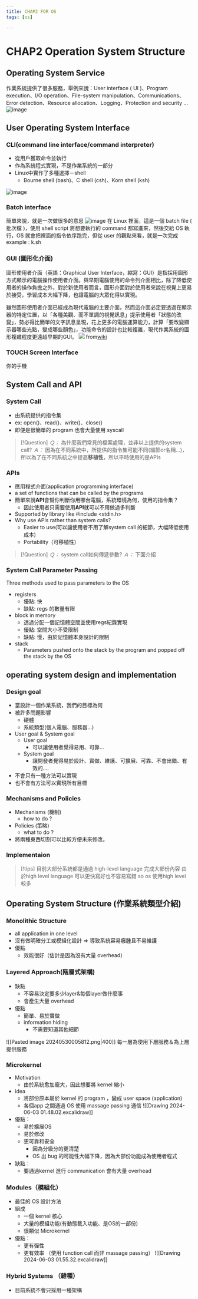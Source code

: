 ```yaml
---
title: CHAP2 FOR OS
tags: [os]

---
```


# CHAP2 Operation System Structure

## Operating System Service

作業系統提供了很多服務，舉例來說：User interface ( UI )、Program execution、I/O operation、File-system manipulation、Communications、Error detection、Resource allocation、Logging、Protection and security …
![image](Bkc8p8xEa.png)
## User Operating System Interface

### CLI(command line interface/command interpreter)
- 從用戶獲取命令並執行
- 作為系統程式實現，不是作業系統的一部分
- Linux中實作了多種選擇－shell
	- Bourne shell (bash)、C shell (csh)、Korn shell (ksh)

![image](B1ny0UxNa.png)

### Batch interface
簡單來說，就是一次做很多的意思
![image](Ska-kPe4a.png)
在 Linux 裡面，這是一個 batch file ( 批次檔 )，使用 shell script 將想要執行的 command 都寫進來，然後交給 OS 執行，OS 就會把裡面的指令依序跑完，但從 user 的觀點來看，就是一次完成
example : k.sh


### GUI (圖形化介面)
圖形使用者介面（英語：Graphical User Interface，縮寫：GUI）是指採用圖形方式顯示的電腦操作使用者介面。與早期電腦使用的命令列介面相比，除了降低使用者的操作負擔之外，對於新使用者而言，圖形介面對於使用者來說在視覺上更易於接受，學習成本大幅下降，也讓電腦的大眾化得以實現。

雖然圖形使用者介面已經成為現代電腦的主要介面，然而這介面必定要透過在顯示器的特定位置，以「各種美觀、而不單調的視覺訊息」提示使用者「狀態的改變」，勢必得比簡單的文字訊息呈現，花上更多的電腦運算能力，計算「要改變顯示器哪些光點，變成哪些顏色」，功能命令的設計也比較複雜，現代作業系統的圖形複雜程度更遠超早期的GUI。
![](KDE_4.png)
from[wiki](https://zh.wikipedia.org/zh-tw/%E5%9B%BE%E5%BD%A2%E7%94%A8%E6%88%B7%E7%95%8C%E9%9D%A2)

### TOUCH Screen Interface
你的手機

## System Call and API 
### System Call
- 由系統提供的指令集
- ex: open()、read()、write()、close()
- 即便是很簡單的 program 也會大量使用 syscall

> [!Question]
>*Ｑ：* 為什麼我們常見的檔案處理，並非以上提供的system call?
>*Ａ：* 因為在不同系統中，所提供的指令集可能不同(細節or名稱...)，所以為了在不同系統之中提高**移植性**，所以平時使用的是APIs

### APIs
- 應用程式介面(application programming interface)
- a set of functions that can be called by the programs
- 簡單來說**API**會幫你判斷你用哪台電腦，系統環境為何，使用的指令集？
	- 因此使用者只需要使用**API**就可以不用做過多判斷
- Supported by library like \#include \<stdin.h\>
- Why use APIs rather than system calls?
	- Easier to use(可以讓使用者不用了解system call 的細節，大幅降低使用成本)
	- Portability（可移植性）
> [!Question]
>*Ｑ：* system call如何傳遞參數?
>*Ａ：* 下面介紹

### System Call Parameter Passing
Three methods used to pass parameters to the OS
- registers
	- 優點: 快
	- 缺點: regs 的數量有限
- block in memory
	- 透過分配一個記憶體空間並使用regs紀錄實現
	- 優點: 空間大小不受限制
	- 缺點: 慢，由於記憶體本身設計的限制
- stack
	- Parameters pushed onto the stack by the program and popped off the stack by the OS

## operating system design and implementation

### Design goal
- 當設計一個作業系統，我們的目標為何
- 被許多問題影響
	- 硬體
	- 系統類型(個人電腦、服務器...)
- User goal & System goal
	- User goal 
		- 可以讓使用者覺得易用、可靠...
	- System goal
		- 讓開發者覺得易於設計、實做、維護、可擴展、可靠、不會出錯、有效的....
- 不會只有一種方法可以實現
- 也不會有方法可以實現所有目標
### Mechanisms and Policies
- Mechanisms (機制)
	- how to do ?
- Policies (策略) 
	- what to do ?
- 將兩種東西切割可以比較方便未來修改。
### Implementaion
>[!tips] 目前大部分系統都是通過 high-level language 完成大部份內容
> 由於high level language 可以更快寫好也不容易寫錯 so os 使用high level 較多

## Operating System Structure (作業系統類型介紹)
### Monolithic Structure
- all application in one level
- 沒有做明確分工或模組化設計 => 導致系統容易癰腫且不易維護
- 優點
	- 效能很好（估計是因為沒有大量 overhead）
### Layered Approach(階層式架構)
- 缺點
	- 不容易決定要多少layer&每個layer做什麼事
	- 會產生大量 overhead
- 優點
	- 簡單、易於實做
	- information hiding
		- 不需要知道其他細節

![[Pasted image 20240530005812.png|400]]
每一層為使用下層服務＆為上層提供服務

### Microkernel
- Motivation
	- 由於系統愈加龐大，因此想要將 kernel 縮小
- idea
	- 將部份原本屬於 kernel 的 program ，變成 user space (application)
	- 各個app 之間通過 OS 使用 massage passing 通信
![[Drawing 2024-06-03 01.48.02.excalidraw]]
- 優點：
	- 易於擴展OS
	- 易於修改
	- 更可靠和安全
		- 因為分級分的更清楚
		- OS 出 bug 的可能性大幅下降，因為大部份功能成為使用者程式
- 缺點：
	- 要通過kernel 進行 communication 會有大量 overhead

### Modules（模組化）
- 最佳的 OS 設計方法
- 組成
	- 一個 kernel 核心
	- 大量的模組功能(有動態載入功能、是OS的一部份)
	- 很類似 Microkernel
- 優點：
	- 更有彈性
	- 更有效率 （使用 function call 而非 massage passing）
![[Drawing 2024-06-03 01.55.32.excalidraw]]
### Hybrid Systems （雜種）
- 目前系統不會只採用一種架構


